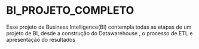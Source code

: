 # BI_PROJETO_COMPLETO
Esse projeto de Business Intelligence(BI) contempla todas as etapas de um projeto de BI, desde a construção do Datawarehouse , o processo de ETL e apresentação do resultados
